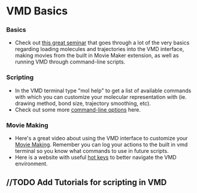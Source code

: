 # VMD Basics

### Basics 
* Check out [this great seminar](https://www.youtube.com/watch?v=Jce5JN2fLuo) that goes through a lot of the very basics regarding loading molecules and trajectories into the VMD interface, making movies from the built in Movie Maker extension, as well as running VMD through command-line scripts. 

### Scripting
* In the VMD terminal type "mol help" to get a list of available commands with which you can customize your molecular representation with (ie. drawing method, bond size, trajectory smoothing, etc).
* Check out some more [command-line options](https://www.ks.uiuc.edu/Research/vmd/vmd-1.7.1/ug/node192.html) here. 

### Movie Making
* Here's a great video about using the VMD interface to customize your [Movie Making](https://www.youtube.com/watch?v=lueqjpjo3yY). Remember you can log your actions to the built in vmd terminal so you know what commands to use in future scripts. 
* Here is a website with useful [hot keys](https://www.ks.uiuc.edu/Research/vmd/vmd-1.7.1/ug/node30.html) to better navigate the VMD environment.

## //TODO Add Tutorials for scripting in VMD